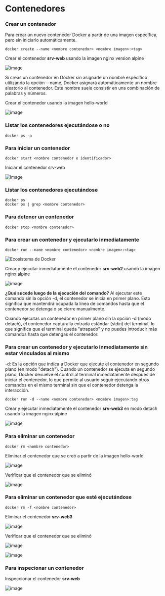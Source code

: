 # Contenedores

### Crear un contenedor
Para crear un nuevo contenedor Docker a partir de una imagen específica, pero sin iniciarlo automáticamente. 

```
docker create --name <nombre contenedor> <nombre imagen>:<tag>
```
Crear el contenedor  **srv-web** usando la imagen nginx version alpine

![image](https://github.com/CristianDTV/2024A-ISWD633-GR1Cristian/assets/158982181/2e765a90-65a4-4a40-9d04-aa700b2b6897)


Si creas un contenedor en Docker sin asignarle un nombre específico utilizando la opción --name, Docker asignará automáticamente un nombre aleatorio al contenedor. Este nombre suele consistir en una combinación de palabras y números.  

Crear el contenedor usando la imagen hello-world

![image](https://github.com/CristianDTV/2024A-ISWD633-GR1Cristian/assets/158982181/b39056b0-7f28-4224-99a2-cf78a072f021)


### Listar los contenedores ejecutándose o no

```
docker ps -a
```

### Para iniciar un contenedor

```
docker start <nombre contenedor o identificador>
```
Iniciar el contenedor srv-web 

![image](https://github.com/CristianDTV/2024A-ISWD633-GR1Cristian/assets/158982181/393eea29-3a9c-40d9-b327-85bdc9633d46)


### Listar los contenedores ejecutándose
```
docker ps 
docker ps | grep <nombre contenedor>
```

### Para detener un contenedor

```
docker stop <nombre contenedor>
```

### Para crear un contenedor y ejecutarlo inmediatamente

```
docker run --name <nombre contenedor> <nombre imagen>:<tag>
```
![Ecosistema de Docker](imagenes/dockerRun.PNG)

Crear y ejecutar inmediatamente el contenedor **srv-web2** usando la imagen nginx:alpine

![image](https://github.com/CristianDTV/2024A-ISWD633-GR1Cristian/assets/158982181/6a773498-72ce-46ae-81e0-76eb27b11163)


**¿Qué sucede luego de la ejecución del comando?**
Al ejecutar este comando sin la opción -d, el contenedor se inicia en primer plano. Esto significa que mantendrá ocupada la línea de comandos hasta que el contenedor se detenga o se cierre manualmente.  

Cuando ejecutas un contenedor en primer plano sin la opción -d (modo detach), el contenedor captura la entrada estándar (stdin) del terminal, lo que significa que el terminal queda "atrapado" y no puedes introducir más comandos hasta que detengas el contenedor.

### Para crear un contenedor y ejecutarlo inmediatamente sin estar vinculados al mismo
-d: Es la opción que indica a Docker que ejecute el contenedor en segundo plano (en modo "detach").
Cuando un contenedor se ejecuta en segundo plano, Docker devuelve el control al terminal inmediatamente después de iniciar el contenedor, lo que permite al usuario seguir ejecutando otros comandos en el mismo terminal sin que el contenedor detenga la interacción.

```
docker run -d --name <nombre contenedor> <nombre imagen>:tag
```
Crear y ejecutar inmediatamente el contenedor **srv-web3** en modo detach usando la imagen nginx:alpine

![image](https://github.com/CristianDTV/2024A-ISWD633-GR1Cristian/assets/158982181/933deec3-8cf2-4654-b672-8ef5ebfce2cd)


### Para eliminar un contenedor

```
docker rm <nombre contenedor>
```
Eliminar el contenedor que se creó a partir de la imagen hello-world 

![image](https://github.com/CristianDTV/2024A-ISWD633-GR1Cristian/assets/158982181/3b968a15-4a3c-43c9-95ff-7c23044c7934)


Verificar que el contenedor que se eliminó

![image](https://github.com/CristianDTV/2024A-ISWD633-GR1Cristian/assets/158982181/730926d8-3c5f-4d32-af05-bd132d6947d9)


### Para eliminar un contenedor que esté ejecutándose

```
docker rm -f <nombre contenedor>
```
Eliminar el contenedor **srv-web3** 

![image](https://github.com/CristianDTV/2024A-ISWD633-GR1Cristian/assets/158982181/44686ce3-9ab6-4671-9bac-8f4291878440)


Verificar que el contenedor que se eliminó

![image](https://github.com/CristianDTV/2024A-ISWD633-GR1Cristian/assets/158982181/020b8e30-7ee7-4d32-b83e-7254174fdbdf)

![image](https://github.com/CristianDTV/2024A-ISWD633-GR1Cristian/assets/158982181/cfecd53d-ee89-46fb-83ea-115888bf3b3a)

### Para inspecionar un contenedor 

Inspeccionar el contenedor **srv-web** 

![image](https://github.com/CristianDTV/2024A-ISWD633-GR1Cristian/assets/158982181/1a02f47b-5556-4f0d-abf4-e42924bf0670)

